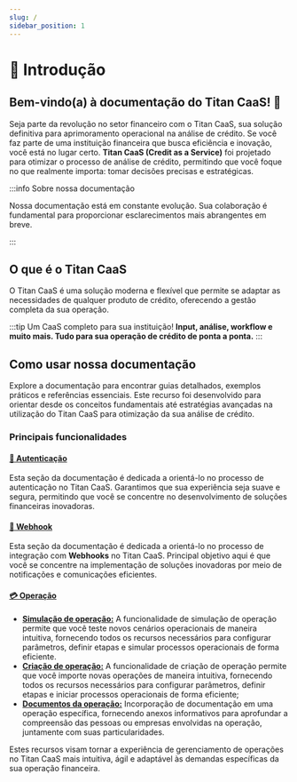 ```yaml
---
slug: /
sidebar_position: 1
---
```


# 📃 Introdução

## Bem-vindo(a) à documentação do Titan CaaS! 🦉

Seja parte da revolução no setor financeiro com o Titan CaaS, sua solução definitiva para aprimoramento operacional na análise de crédito. Se você faz parte de uma instituição financeira que busca eficiência e inovação, você está no lugar certo. **Titan CaaS (Credit as a Service)** foi projetado para otimizar o processo de análise de crédito, permitindo que você foque no que realmente importa: tomar decisões precisas e estratégicas.

:::info Sobre nossa documentação

Nossa documentação está em constante evolução. Sua colaboração é fundamental para proporcionar esclarecimentos mais abrangentes em breve.

:::

## O que é o Titan CaaS

O Titan CaaS é uma solução moderna e flexível que permite se adaptar as necessidades de qualquer produto de crédito, oferecendo a gestão completa da sua operação.

:::tip Um CaaS completo para sua instituição!
**Input, análise, workflow e muito mais. Tudo para sua operação de crédito de ponta a ponta.**
:::

## Como usar nossa documentação

Explore a documentação para encontrar guias detalhados, exemplos práticos e referências essenciais. Este recurso foi desenvolvido para orientar desde os conceitos fundamentais até estratégias avançadas na utilização do Titan CaaS para otimização da sua análise de crédito.

### Principais funcionalidades

#### [🔐 Autenticação](/docs/autenticacao.md)

Esta seção da documentação é dedicada a orientá-lo no processo de autenticação no Titan CaaS. Garantimos que sua experiência seja suave e segura, permitindo que você se concentre no desenvolvimento de soluções financeiras inovadoras.

#### [📢 Webhook](/docs/webhook.md)

Esta seção da documentação é dedicada a orientá-lo no processo de integração com **Webhooks** no Titan CaaS. Principal objetivo aqui é que você se concentre na implementação de soluções inovadoras por meio de notificações e comunicações eficientes.

#### [💳 Operação](/category/-operação/)

- [**Simulação de operação:**](/docs/operacao/simulacao.md) A funcionalidade de simulação de operação permite que você teste novos cenários operacionais de maneira intuitiva, fornecendo todos os recursos necessários para configurar parâmetros, definir etapas e simular processos operacionais de forma eficiente.
- [**Criação de operação:**](/docs/operacao/criacao.md) A funcionalidade de criação de operação permite que você importe novas operações de maneira intuitiva, fornecendo todos os recursos necessários para configurar parâmetros, definir etapas e iniciar processos operacionais de forma eficiente;
- [**Documentos da operação:**](/docs/operacao/documentos.md) Incorporação de documentação em uma operação específica, fornecendo anexos informativos para aprofundar a compreensão das pessoas ou empresas envolvidas na operação, juntamente com suas particularidades.

Estes recursos visam tornar a experiência de gerenciamento de operações no Titan CaaS mais intuitiva, ágil e adaptável às demandas específicas da sua operação financeira.
